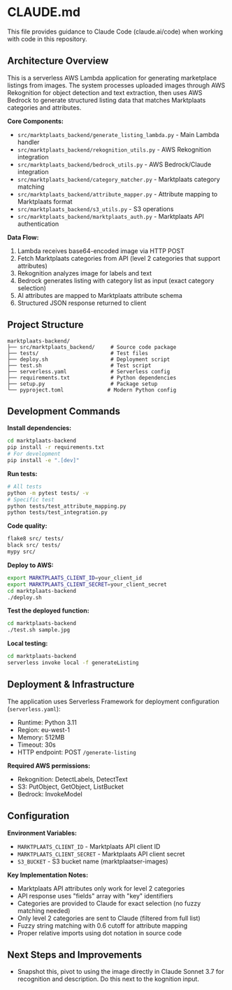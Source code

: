 # CLAUDE.md

This file provides guidance to Claude Code (claude.ai/code) when working with code in this repository.

## Architecture Overview

This is a serverless AWS Lambda application for generating marketplace listings from images. The system processes uploaded images through AWS Rekognition for object detection and text extraction, then uses AWS Bedrock to generate structured listing data that matches Marktplaats categories and attributes.

**Core Components:**
- `src/marktplaats_backend/generate_listing_lambda.py` - Main Lambda handler
- `src/marktplaats_backend/rekognition_utils.py` - AWS Rekognition integration
- `src/marktplaats_backend/bedrock_utils.py` - AWS Bedrock/Claude integration
- `src/marktplaats_backend/category_matcher.py` - Marktplaats category matching
- `src/marktplaats_backend/attribute_mapper.py` - Attribute mapping to Marktplaats format
- `src/marktplaats_backend/s3_utils.py` - S3 operations
- `src/marktplaats_backend/marktplaats_auth.py` - Marktplaats API authentication

**Data Flow:**
1. Lambda receives base64-encoded image via HTTP POST
2. Fetch Marktplaats categories from API (level 2 categories that support attributes)
3. Rekognition analyzes image for labels and text
4. Bedrock generates listing with category list as input (exact category selection)
5. AI attributes are mapped to Marktplaats attribute schema
6. Structured JSON response returned to client

## Project Structure

```
marktplaats-backend/
├── src/marktplaats_backend/     # Source code package
├── tests/                       # Test files
├── deploy.sh                    # Deployment script
├── test.sh                      # Test script
├── serverless.yaml              # Serverless config
├── requirements.txt             # Python dependencies
├── setup.py                     # Package setup
└── pyproject.toml              # Modern Python config
```

## Development Commands

**Install dependencies:**
```bash
cd marktplaats-backend
pip install -r requirements.txt
# For development
pip install -e ".[dev]"
```

**Run tests:**
```bash
# All tests
python -m pytest tests/ -v
# Specific test
python tests/test_attribute_mapping.py
python tests/test_integration.py
```

**Code quality:**
```bash
flake8 src/ tests/
black src/ tests/
mypy src/
```

**Deploy to AWS:**
```bash
export MARKTPLAATS_CLIENT_ID=your_client_id
export MARKTPLAATS_CLIENT_SECRET=your_client_secret
cd marktplaats-backend
./deploy.sh
```

**Test the deployed function:**
```bash
cd marktplaats-backend
./test.sh sample.jpg
```

**Local testing:**
```bash
cd marktplaats-backend
serverless invoke local -f generateListing
```

## Deployment & Infrastructure

The application uses Serverless Framework for deployment configuration (`serverless.yaml`):
- Runtime: Python 3.11
- Region: eu-west-1
- Memory: 512MB
- Timeout: 30s
- HTTP endpoint: POST `/generate-listing`

**Required AWS permissions:**
- Rekognition: DetectLabels, DetectText
- S3: PutObject, GetObject, ListBucket
- Bedrock: InvokeModel

## Configuration

**Environment Variables:**
- `MARKTPLAATS_CLIENT_ID` - Marktplaats API client ID
- `MARKTPLAATS_CLIENT_SECRET` - Marktplaats API client secret
- `S3_BUCKET` - S3 bucket name (marktplaatser-images)

**Key Implementation Notes:**
- Marktplaats API attributes only work for level 2 categories
- API response uses "fields" array with "key" identifiers
- Categories are provided to Claude for exact selection (no fuzzy matching needed)
- Only level 2 categories are sent to Claude (filtered from full list)
- Fuzzy string matching with 0.6 cutoff for attribute mapping
- Proper relative imports using dot notation in source code

## Next Steps and Improvements

- Snapshot this, pivot to using the image directly in Claude Sonnet 3.7 for recognition and description. Do this next to the kognition input.
